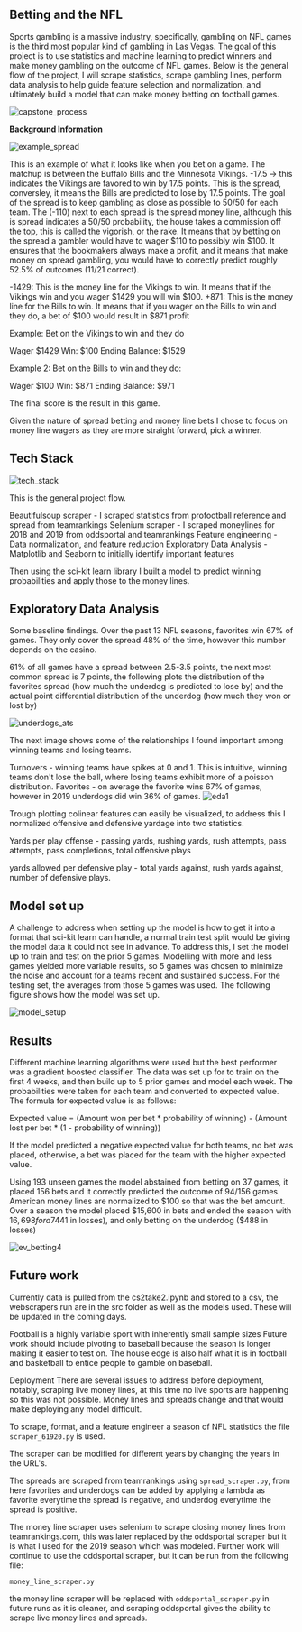 ## Betting and the NFL

Sports gambling is a massive industry, specifically, gambling on NFL games is the third most popular kind of gambling in Las Vegas. The goal of this project is to use statistics and machine learning to predict winners and make money gambling on the outcome of NFL games. Below is the general flow of the project, I will scrape statistics, scrape gambling lines, perform data analysis to help guide feature selection and normalization, and ultimately build a model that can make money betting on football games.

![capstone_process](https://github.com/rwlink3z8/rlcs2/blob/master/img/capstone_process.png)

**Background Information**

![example_spread](https://github.com/rwlink3z8/rlcs2/blob/master/img/example_spread.png)

This is an example of what it looks like when you bet on a game.
The matchup is between the Buffalo Bills and the Minnesota Vikings.
  -17.5 -> this indicates the Vikings are favored to win by 17.5 points. This is the spread, conversley, it means the Bills are predicted to lose by 17.5 points. The goal of the spread is to keep gambling as close as possible to 50/50 for each team. The (-110) next to each spread is the spread money line, although this is spread indicates a 50/50 probability, the house takes a commission off the top, this is called the vigorish, or the rake. It means that by betting on the spread a gambler would have to wager $110 to possibly win $100. It ensures that the bookmakers always make a profit, and it means that make money on spread gambling, you would have to correctly predict roughly 52.5% of outcomes (11/21 correct).
  
-1429: This is the money line for the Vikings to win. It means that if the Vikings win and you wager $1429 you will win $100.
+871: This is the money line for the Bills to win. It means that if you wager on the Bills to win and they do, a bet of $100 would result in $871 profit

Example: Bet on the Vikings to win and they do

Wager $1429
Win: $100
Ending Balance: $1529

Example 2: Bet on the Bills to win and they do:

Wager $100
Win: $871
Ending Balance: $971

The final score is the result in this game.

Given the nature of spread betting and money line bets I chose to focus on money line wagers as they are more straight forward, pick a winner. 

## Tech Stack

![tech_stack](https://github.com/rwlink3z8/rlcs2/blob/master/img/tech_stack.png)

This is the general project flow. 

Beautifulsoup scraper - I scraped statistics from profootball reference and spread from teamrankings
Selenium scraper - I scraped moneylines for 2018 and 2019 from oddsportal and teamrankings
Feature engineering - Data normalization, and feature reduction
Exploratory Data Analysis - Matplotlib and Seaborn to initially identify important features

Then using the sci-kit learn library I built a model to predict winning probabilities and apply those to the money lines.

## Exploratory Data Analysis


Some baseline findings. Over the past 13 NFL seasons, favorites win 67% of games. They only cover the spread 48% of the time, however this number depends on the casino. 

61% of all games have a spread between 2.5-3.5 points, the next most common spread is 7 points, the following plots the distribution of the favorites spread (how much the underdog is predicted to lose by) and the actual point differential distribution of the underdog (how much they won or lost by)

![underdogs_ats](https://github.com/rwlink3z8/rlcs2/blob/master/img/underdogs_ats.png)

The next image shows some of the relationships I found important among winning teams and losing teams.

Turnovers - winning teams have spikes at 0 and 1. This is intuitive, winning teams don't lose the ball, where losing teams exhibit more of a poisson distribution. 
Favorites - on average the favorite wins 67% of games, however in 2019 underdogs did win 36% of games.
![eda1](https://github.com/rwlink3z8/rlcs2/blob/master/img/eda1.png)

Trough plotting colinear features can easily be visualized, to address this I normalized offensive and defensive yardage into two statistics.

Yards per play offense - passing yards, rushing yards, rush attempts, pass attempts, pass completions, total offensive plays

yards allowed per defensive play - total yards against, rush yards against, number of defensive plays.

## Model set up

A challenge to address when setting up the model is how to get it into a format that sci-kit learn can handle, a normal train test split would be giving the model data it could not see in advance. To address this, I set the model up to train and test on the prior 5 games. Modelling with more and less games yielded more variable results, so 5 games was chosen to minimize the noise and account for a teams recent and sustained success. For the testing set, the averages from those 5 games was used. The following figure shows how the model was set up.

![model_setup](https://github.com/rwlink3z8/rlcs2/blob/master/img/model_setup.png)

## Results

Different machine learning algorithms were used but the best performer was a gradient boosted classifier. The data was set up for to train on the first 4 weeks, and then build up to 5 prior games and model each week. The probabilities were taken for each team and converted to expected value. The formula for expected value is as follows:

Expected value = (Amount won per bet * probability of winning) - (Amount lost per bet * (1 - probability of winning))

If the model predicted a negative expected value for both teams, no bet was placed, otherwise, a bet was placed for the team with the higher expected value. 

Using 193 unseen games the model abstained from betting on 37 games, it placed 156 bets and it correctly predicted the outcome of 94/156 games. American money lines are normalized to $100 so that was the bet amount. Over a season the model placed $15,600 in bets and ended the season with $16,698 for a 7% ROI. The results are plotted as well as two controls over the same time period: only betting on the favorite ($441 in losses), and only betting on the underdog ($488 in losses)

![ev_betting4](https://github.com/rwlink3z8/rlcs2/blob/master/img/ev_betting4.png)

## Future work

Currently data is pulled from the cs2take2.ipynb and stored to a csv, the webscrapers run are in the src folder as well as the models used. These will be updated in the coming days.

Football is a highly variable sport with inherently small sample sizes
Future work should include pivoting to baseball because the season is longer making it easier to test on. The house edge is also half what it is in football and basketball to entice people to gamble on baseball. 



Deployment
There are several issues to address before deployment, notably, scraping live money lines, at this time no live sports are happening so this was not possible. Money lines and spreads change and that would make deploying any model difficult.



To scrape, format, and a feature engineer a season of NFL statistics the file `scraper_61920.py` is used.

The scraper can be modified for different years by changing the years in the URL's.

The spreads are scraped from teamrankings using `spread_scraper.py`, from here favorites and underdogs can be added by applying a lambda as favorite everytime the spread is negative, and underdog everytime the spread is positive.

The money line scraper uses selenium to scrape closing money lines from teamrankings.com, this was later replaced by the oddsportal scraper but it is what I used for the 2019 season which was modeled. Further work will continue to use the oddsportal scraper, but it can be run from the following file:

`money_line_scraper.py`

the money line scraper will be replaced with  `oddsportal_scraper.py` in future runs as it is cleaner, and scraping oddsportal gives the ability to scrape live money lines and spreads.









